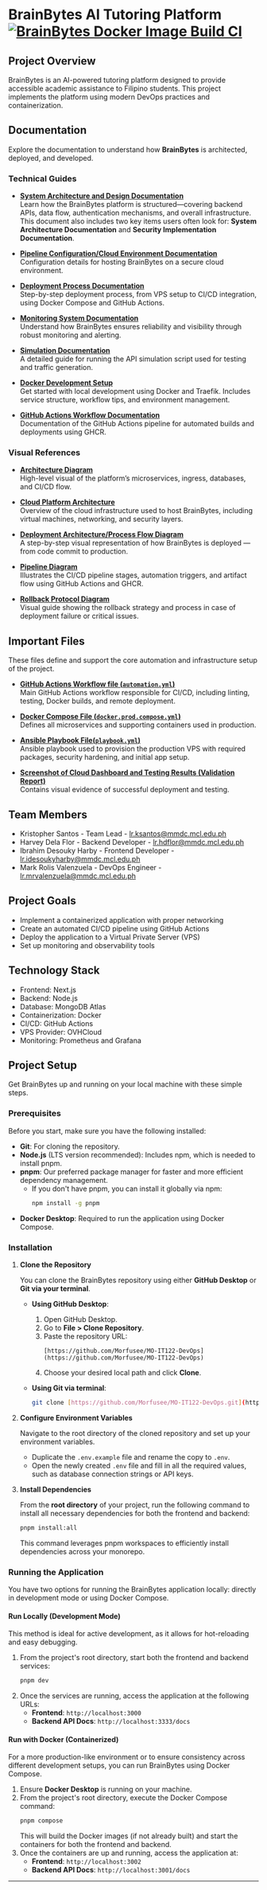 # BrainBytes AI Tutoring Platform [![BrainBytes Docker Image Build CI](https://github.com/Morfusee/MO-IT122-DevOps/actions/workflows/automation.yml/badge.svg)](https://github.com/Morfusee/MO-IT122-DevOps/actions/workflows/automation.yml)

## Project Overview

BrainBytes is an AI-powered tutoring platform designed to provide accessible academic assistance to Filipino students. This project implements the platform using modern DevOps practices and containerization.

## Documentation

Explore the documentation to understand how **BrainBytes** is architected, deployed, and developed.

### Technical Guides

- **[System Architecture and Design Documentation](docs/system-design-documentation.md)**  
  Learn how the BrainBytes platform is structured—covering backend APIs, data flow, authentication mechanisms, and overall infrastructure. This document also includes two key items users often look for: **System Architecture Documentation** and **Security Implementation Documentation**.

- **[Pipeline Configuration/Cloud Environment Documentation](docs/cloud-env-documentation.md)**  
  Configuration details for hosting BrainBytes on a secure cloud environment.

- **[Deployment Process Documentation](docs/deployment-plan-documentation.md)**  
  Step-by-step deployment process, from VPS setup to CI/CD integration, using Docker Compose and GitHub Actions.

- **[Monitoring System Documentation](docs/monitoring-documentation.md)**  
  Understand how BrainBytes ensures reliability and visibility through robust monitoring and alerting.

- **[Simulation Documentation](docs/simulation-documentation.md)**  
  A detailed guide for running the API simulation script used for testing and traffic generation.

- **[Docker Development Setup](docs/docker-dev-setup.md)**  
  Get started with local development using Docker and Traefik. Includes service structure, workflow tips, and environment management.

- **[GitHub Actions Workflow Documentation](docs/workflow-documentation.md)**  
  Documentation of the GitHub Actions pipeline for automated builds and deployments using GHCR.

### Visual References

- **[Architecture Diagram](docs/images/architecture.png)**  
  High-level visual of the platform’s microservices, ingress, databases, and CI/CD flow.

- **[Cloud Platform Architecture](docs/images/cloud-platform-architecture.png)**  
  Overview of the cloud infrastructure used to host BrainBytes, including virtual machines, networking, and security layers.

- **[Deployment Architecture/Process Flow Diagram](docs/images/deployment-process-flow.png)**  
  A step-by-step visual representation of how BrainBytes is deployed — from code commit to production.

- **[Pipeline Diagram](docs/images/pipeline-diagram.png)**  
  Illustrates the CI/CD pipeline stages, automation triggers, and artifact flow using GitHub Actions and GHCR.

- **[Rollback Protocol Diagram](docs/images/rollback-protocol.png)**  
  Visual guide showing the rollback strategy and process in case of deployment failure or critical issues.

## Important Files

These files define and support the core automation and infrastructure setup of the project.

- **[GitHub Actions Workflow file (`automation.yml`)](.github/workflows/automation.yml)**  
  Main GitHub Actions workflow responsible for CI/CD, including linting, testing, Docker builds, and remote deployment.

- **[Docker Compose File (`docker.prod.compose.yml`)](docker/compose.prod.yml)**  
  Defines all microservices and supporting containers used in production.

- **[Ansible Playbook File(`playbook.yml`)](ansible/playbooks/playbook.yml)**  
  Ansible playbook used to provision the production VPS with required packages, security hardening, and initial app setup.

- **[Screenshot of Cloud Dashboard and Testing Results (Validation Report)](https://docs.google.com/document/d/1gfU2dtmo8PnKXEZZlr5iMl9UzHSvCOctWRax_l4ybCU/edit?usp=sharing)**  
  Contains visual evidence of successful deployment and testing.

## Team Members

- Kristopher Santos - Team Lead - lr.ksantos@mmdc.mcl.edu.ph
- Harvey Dela Flor - Backend Developer - lr.hdflor@mmdc.mcl.edu.ph
- Ibrahim Desouky Harby - Frontend Developer - lr.idesoukyharby@mmdc.mcl.edu.ph
- Mark Rolis Valenzuela - DevOps Engineer - lr.mrvalenzuela@mmdc.mcl.edu.ph

## Project Goals

- Implement a containerized application with proper networking
- Create an automated CI/CD pipeline using GitHub Actions
- Deploy the application to a Virtual Private Server (VPS)
- Set up monitoring and observability tools

## Technology Stack

- Frontend: Next.js
- Backend: Node.js
- Database: MongoDB Atlas
- Containerization: Docker
- CI/CD: GitHub Actions
- VPS Provider: OVHCloud
- Monitoring: Prometheus and Grafana

## Project Setup

Get BrainBytes up and running on your local machine with these simple steps.

### Prerequisites

Before you start, make sure you have the following installed:

- **Git**: For cloning the repository.
- **Node.js** (LTS version recommended): Includes npm, which is needed to install pnpm.
- **pnpm**: Our preferred package manager for faster and more efficient dependency management.
  - If you don't have pnpm, you can install it globally via npm:
    ```bash
    npm install -g pnpm
    ```
- **Docker Desktop**: Required to run the application using Docker Compose.

### Installation

1.  **Clone the Repository**

    You can clone the BrainBytes repository using either **GitHub Desktop** or **Git via your terminal**.

    - **Using GitHub Desktop**:

      1.  Open GitHub Desktop.
      2.  Go to **File > Clone Repository**.
      3.  Paste the repository URL:
          ```
          [https://github.com/Morfusee/MO-IT122-DevOps](https://github.com/Morfusee/MO-IT122-DevOps)
          ```
      4.  Choose your desired local path and click **Clone**.

    - **Using Git via terminal**:
      ```bash
      git clone [https://github.com/Morfusee/MO-IT122-DevOps.git](https://github.com/Morfusee/MO-IT122-DevOps.git)
      ```

2.  **Configure Environment Variables**

    Navigate to the root directory of the cloned repository and set up your environment variables.

    - Duplicate the `.env.example` file and rename the copy to `.env`.
    - Open the newly created `.env` file and fill in all the required values, such as database connection strings or API keys.

3.  **Install Dependencies**

    From the **root directory** of your project, run the following command to install all necessary dependencies for both the frontend and backend:

    ```bash
    pnpm install:all
    ```

    This command leverages pnpm workspaces to efficiently install dependencies across your monorepo.

### Running the Application

You have two options for running the BrainBytes application locally: directly in development mode or using Docker Compose.

#### Run Locally (Development Mode)

This method is ideal for active development, as it allows for hot-reloading and easy debugging.

1.  From the project's root directory, start both the frontend and backend services:
    ```bash
    pnpm dev
    ```
2.  Once the services are running, access the application at the following URLs:
    - **Frontend**: `http://localhost:3000`
    - **Backend API Docs**: `http://localhost:3333/docs`

#### Run with Docker (Containerized)

For a more production-like environment or to ensure consistency across different development setups, you can run BrainBytes using Docker Compose.

1.  Ensure **Docker Desktop** is running on your machine.
2.  From the project's root directory, execute the Docker Compose command:
    ```bash
    pnpm compose
    ```
    This will build the Docker images (if not already built) and start the containers for both the frontend and backend.
3.  Once the containers are up and running, access the application at:
    - **Frontend**: `http://localhost:3002`
    - **Backend API Docs**: `http://localhost:3001/docs`

---
